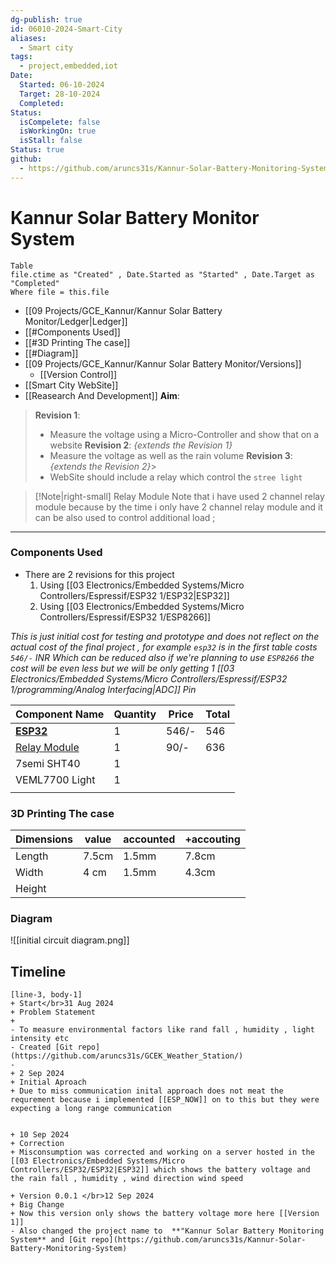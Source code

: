 ```yaml
---
dg-publish: true
id: 06010-2024-Smart-City
aliases:
  - Smart city
tags:
  - project,embedded,iot
Date:
  Started: 06-10-2024
  Target: 28-10-2024
  Completed: 
Status:
  isCompelete: false
  isWorkingOn: true
  isStall: false
Status: true
github: 
  - https://github.com/aruncs31s/Kannur-Solar-Battery-Monitoring-System
---
```

# Kannur Solar Battery Monitor System
```dataview
Table 
file.ctime as "Created" , Date.Started as "Started" , Date.Target as "Completed"
Where file = this.file
```
- [[09 Projects/GCE_Kannur/Kannur Solar Battery Monitor/Ledger|Ledger]]
- [[#Components Used]]
- [[#3D Printing The case]]
- [[#Diagram]]
- [[09 Projects/GCE_Kannur/Kannur Solar Battery Monitor/Versions]]
	- [[Version Control]]
- [[Smart City WebSite]]
- [[Reasearch And Development]]
**Aim**: 
>**Revision 1**:
>- Measure the voltage using a Micro-Controller and show that on a website 
>**Revision 2**:
>*{extends the Revision 1}*
>- Measure the voltage as well as the rain volume 
>**Revision 3**:
>*{extends the Revision 2}*>
>- WebSite should include a relay which control the `stree light ` 

>[!Note|right-small] Relay Module 
>Note that i have used 2 channel relay module because by the time i only have 2 channel relay module and it can be also used to control additional load ;

---
### Components Used
- There are 2 revisions for this project
  1. Using [[03 Electronics/Embedded Systems/Micro Controllers/Espressif/ESP32 1/ESP32|ESP32]]
  2. Using [[03 Electronics/Embedded Systems/Micro Controllers/Espressif/ESP32 1/ESP8266]]

*This is just initial cost for testing and prototype and does not reflect on the actual cost of the final project , for example `esp32` is in the first table costs `546/-` INR   Which can be reduced also if we're planning to use `ESP8266` the cost will be even less but we will be only getting 1 [[03 Electronics/Embedded Systems/Micro Controllers/Espressif/ESP32 1/programming/Analog Interfacing|ADC]] Pin*  

| Component Name                                                                                      | Quantity | Price | Total |
| --------------------------------------------------------------------------------------------------- | -------- | ----- | ----- |
| **[ESP32](https://www.amazon.in/Easy-Electronics-Development-Bluetooth-Consumption/dp/B07TYCFX5C)** | 1        | 546/- | 546   |
| [Relay Module](https://amzn.in/d/abbcGc6)                                                           | 1        | 90/-  | 636   |
| 7semi SHT40                                                                                         | 1        |       |       |
| VEML7700 Light                                                                                      | 1        |       |       |
|                                                                                                     |          |       |       |

### 3D Printing The case 

| Dimensions | value | accounted | +accouting |
| ---------- | ----- | --------- | ---------- |
| Length     | 7.5cm | 1.5mm     | 7.8cm      |
| Width      | 4 cm  | 1.5mm     | 4.3cm      |
| Height     |       |           |            |


### Diagram
![[initial circuit diagram.png]]


## Timeline 
```timeline
[line-3, body-1]
+ Start</br>31 Aug 2024 
+ Problem Statement
+ 
- To measure environmental factors like rand fall , humidity , light intensity etc 
- Created [Git repo](https://github.com/aruncs31s/GCEK_Weather_Station/) 
- 
+ 2 Sep 2024 
+ Initial Aproach
+ Due to miss communication inital approach does not meat the requrement because i implemented [[ESP_NOW]] on to this but they were expecting a long range communication 


+ 10 Sep 2024 
+ Correction 
+ Misconsumption was corrected and working on a server hosted in the [[03 Electronics/Embedded Systems/Micro Controllers/ESP32/ESP32|ESP32]] which shows the battery voltage and the rain fall , humidity , wind direction wind speed 

+ Version 0.0.1 </br>12 Sep 2024 
+ Big Change
+ Now this version only shows the battery voltage more here [[Version 1]]
- Also changed the project name to  **"Kannur Solar Battery Monitoring System** and [Git repo](https://github.com/aruncs31s/Kannur-Solar-Battery-Monitoring-System)
```
